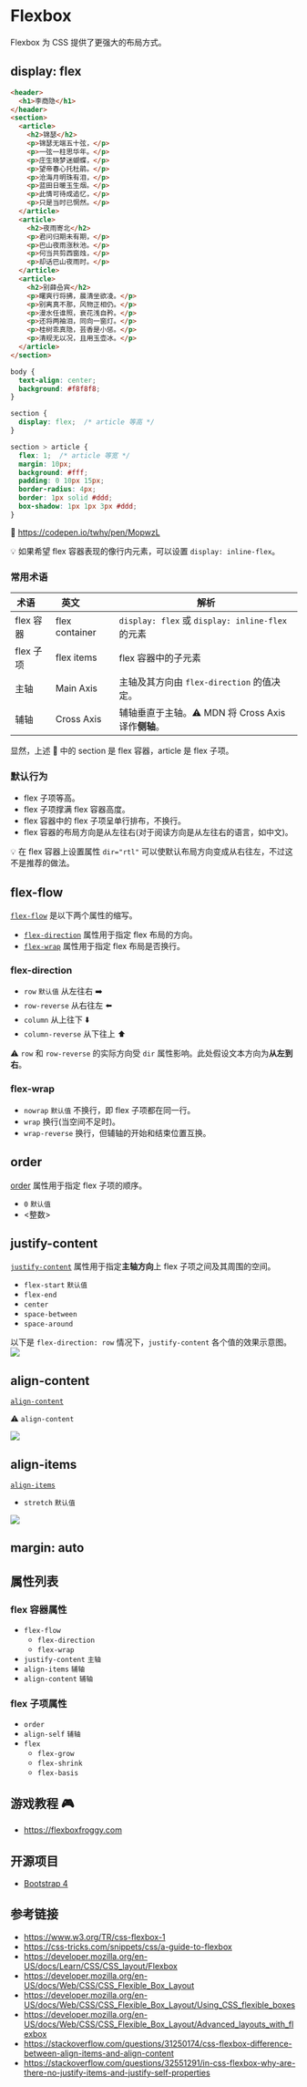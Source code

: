 # Flexbox

Flexbox 为 CSS 提供了更强大的布局方式。

## display: flex
```html
<header>
  <h1>李商隐</h1>
</header>
<section>
  <article>
    <h2>锦瑟</h2>
    <p>锦瑟无端五十弦，</p>
    <p>一弦一柱思华年。</p>
    <p>庄生晓梦迷蝴蝶，</p>
    <p>望帝春心托杜鹃。</p>
    <p>沧海月明珠有泪，</p>
    <p>蓝田日暖玉生烟。</p>
    <p>此情可待成追忆，</p>
    <p>只是当时已惘然。</p>
  </article>
  <article>
    <h2>夜雨寄北</h2>
    <p>君问归期未有期，</p>
    <p>巴山夜雨涨秋池。</p>
    <p>何当共剪西窗烛，</p>
    <p>却话巴山夜雨时。</p>
  </article>
  <article>
    <h2>别薛喦宾</h2>
    <p>曙爽行将拂，晨清坐欲凌。</p>
    <p>别离真不那，风物正相仍。</p>
    <p>漫水任谁照，衰花浅自矜。</p>
    <p>还将两袖泪，同向一窗灯。</p>
    <p>桂树乖真隐，芸香是小惩。</p>
    <p>清规无以况，且用玉壶冰。</p>
  </article>
</section>
```
```css
body {
  text-align: center;
  background: #f8f8f8;
}

section {
  display: flex;  /* article 等高 */
}

section > article {
  flex: 1;  /* article 等宽 */
  margin: 10px;
  background: #fff;
  padding: 0 10px 15px;
  border-radius: 4px;
  border: 1px solid #ddd;
  box-shadow: 1px 1px 3px #ddd;
}
```
🚀 https://codepen.io/twhy/pen/MopwzL

💡 如果希望 flex 容器表现的像行内元素，可以设置 `display: inline-flex`。

### 常用术语
| 术语      | 英文            | 解析                                              |
|----------|-----------------|--------------------------------------------------|
| flex 容器 |  flex container | `display: flex` 或 `display: inline-flex` 的元素  |
| flex 子项 |  flex items     | flex 容器中的子元素                                |
| 主轴      |  Main Axis      | 主轴及其方向由 `flex-direction` 的值决定。           |
| 辅轴      |  Cross Axis     | 辅轴垂直于主轴。⚠️ MDN 将 Cross Axis 译作**侧轴**。   |

显然，上述 🌰 中的 section 是 flex 容器，article 是 flex 子项。

### 默认行为
* flex 子项等高。
* flex 子项撑满 flex 容器高度。
* flex 容器中的 flex 子项呈单行排布，不换行。
* flex 容器的布局方向是从左往右(对于阅读方向是从左往右的语言，如中文)。

💡 在 flex 容器上设置属性 `dir="rtl"` 可以使默认布局方向变成从右往左，不过这不是推荐的做法。

## flex-flow
[`flex-flow`](https://developer.mozilla.org/en-US/docs/Web/CSS/flex-flow) 是以下两个属性的缩写。
* [`flex-direction`](https://developer.mozilla.org/en-US/docs/Web/CSS/flex-direction) 属性用于指定 flex 布局的方向。
* [`flex-wrap`](https://developer.mozilla.org/en-US/docs/Web/CSS/flex-wrap) 属性用于指定 flex 布局是否换行。

### flex-direction
* `row` `默认值` 从左往右 ➡️
* `row-reverse` 从右往左 ⬅️
* `column` 从上往下 ⬇️
* `column-reverse` 从下往上 ⬆️

⚠️ `row` 和 `row-reverse` 的实际方向受 `dir` 属性影响。此处假设文本方向为**从左到右**。

### flex-wrap
* `nowrap` `默认值` 不换行，即 flex 子项都在同一行。
* `wrap` 换行(当空间不足时)。
* `wrap-reverse` 换行，但辅轴的开始和结束位置互换。

## order
[order](https://developer.mozilla.org/en-US/docs/Web/CSS/order) 属性用于指定 flex 子项的顺序。
* `0` `默认值`
* <整数>

## justify-content
[`justify-content`](https://developer.mozilla.org/en-US/docs/Web/CSS/justify-content) 属性用于指定**主轴方向**上 flex 子项之间及其周围的空间。
* `flex-start` `默认值`
* `flex-end`
* `center`
* `space-between`
* `space-around`

以下是 `flex-direction: row` 情况下，`justify-content` 各个值的效果示意图。  
![](https://css-tricks.com/wp-content/uploads/2013/04/justify-content.svg)

## align-content
[`align-content`](https://developer.mozilla.org/en-US/docs/Web/CSS/align-content)

⚠️ `align-content`

![](https://css-tricks.com/wp-content/uploads/2013/04/align-content.svg)

## align-items
[`align-items`](https://developer.mozilla.org/en-US/docs/Web/CSS/align-items)
* `stretch` `默认值`

![](https://css-tricks.com/wp-content/uploads/2014/05/align-items.svg)

## margin: auto

## 属性列表
### flex 容器属性
* `flex-flow`
  * `flex-direction`
  * `flex-wrap`
* `justify-content` `主轴`
* `align-items` `辅轴`
* `align-content` `辅轴`

### flex 子项属性
* `order`
* `align-self` `辅轴`
* `flex`
  * `flex-grow`
  * `flex-shrink`
  * `flex-basis`

## 游戏教程 🎮
* https://flexboxfroggy.com

## 开源项目
* [Bootstrap 4](http://getbootstrap.com)

## 参考链接
* https://www.w3.org/TR/css-flexbox-1
* https://css-tricks.com/snippets/css/a-guide-to-flexbox
* https://developer.mozilla.org/en-US/docs/Learn/CSS/CSS_layout/Flexbox
* https://developer.mozilla.org/en-US/docs/Web/CSS/CSS_Flexible_Box_Layout
* https://developer.mozilla.org/en-US/docs/Web/CSS/CSS_Flexible_Box_Layout/Using_CSS_flexible_boxes
* https://developer.mozilla.org/en-US/docs/Web/CSS/CSS_Flexible_Box_Layout/Advanced_layouts_with_flexbox
* https://stackoverflow.com/questions/31250174/css-flexbox-difference-between-align-items-and-align-content
* https://stackoverflow.com/questions/32551291/in-css-flexbox-why-are-there-no-justify-items-and-justify-self-properties
